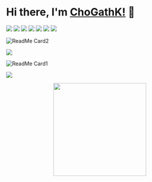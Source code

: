 # Hi there, I'm [ChoGathK!](https://github.com/ChoGathK/blogs) 👋

[![](https://img.shields.io/badge/TypeScript-Node.js-C0FF3E)](https://nodejs.org/en)
[![](https://img.shields.io/badge/TypeScript-Nest.js-FF6A6A)](https://nestjs.com/)
[![](https://img.shields.io/badge/TypeScript-Vue.js-54FF9F)](https://cn.vuejs.org/)
[![](https://img.shields.io/badge/JavaScript-Koa-FFF68F)](https://koajs.com/)
[![](https://img.shields.io/badge/JavaScript-Express-8B658B)](https://stores.express.com/)
[![](https://img.shields.io/badge/Golang-Golang-00BFFF)](https://golang.org/)
[![](https://img.shields.io/badge/Rust-Rust-FA8072)](https://www.rust-lang.org/)

![ReadMe Card2](https://github-readme-stats.vercel.app/api/top-langs/?username=ChoGathK&layout=compact)

[![](https://img.shields.io/badge/Chogath-blogs-1E90FF)](https://github.com/ChoGathK/blogs)

![ReadMe Card1](https://github-readme-stats.vercel.app/api?username=ChoGathK&count_private=true&show_icons=true)

[![](https://img.shields.io/badge/Chogath-OpenSource-97FFFF)](https://github.com/JiaYangStudio/JiaYangStudio)

<div align=center><img width="250" height="250" src="https://github.com/JiaYangStudio/JiaYangStudio/blob/master/images/jiayang.png"/></div>

